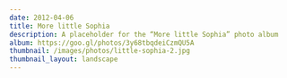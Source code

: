 ```yaml
---
date: 2012-04-06
title: More little Sophia
description: A placeholder for the “More little Sophia” photo album
album: https://goo.gl/photos/3y68tbqdeiCzmQU5A
thumbnail: /images/photos/little-sophia-2.jpg
thumbnail_layout: landscape
---
```

